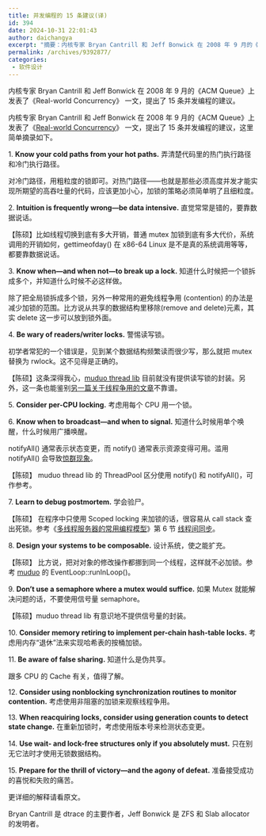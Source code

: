 ```yaml
---
title: 并发编程的 15 条建议(译)
id: 394
date: 2024-10-31 22:01:43
author: daichangya
excerpt: "摘要：内核专家 Bryan Cantrill 和 Jeff Bonwick 在 2008 年 9 月的《ACM Queue》上发表了《Real-world Concurrency》 一文，提出了 15 条并发编程的建议，这里简单摘录如下。"
permalink: /archives/9392877/
categories:
 - 软件设计
---
```



内核专家 Bryan Cantrill 和 Jeff Bonwick 在 2008 年 9 月的《ACM Queue》上发表了《Real-world Concurrency》 一文，提出了 15 条并发编程的建议。

内核专家 Bryan Cantrill 和 Jeff Bonwick 在 2008 年 9 月的《ACM Queue》上发表了《[Real-world Concurrency](http://queue.acm.org/detail.cfm?id=1454462)》 一文，提出了 15 条并发编程的建议，这里简单摘录如下。

1\. **Know your cold paths from your hot paths.** 弄清楚代码里的热门执行路径和冷门执行路径。

对冷门路径，用粗粒度的锁即可。对热门路径——也就是那些必须高度并发才能实现所期望的高吞吐量的代码，应该更加小心，加锁的策略必须简单明了且细粒度。

2\. **Intuition is frequently wrong—be data intensive.** 直觉常常是错的，要靠数据说话。

【陈硕】比如线程切换到底有多大开销，普通 mutex 加锁到底有多大代价，系统调用的开销如何，gettimeofday() 在 x86-64 Linux 是不是真的系统调用等等，都要靠数据说话。

3\. **Know when—and when not—to break up a lock.** 知道什么时候把一个锁拆成多个，并知道什么时候不必这样做。

除了把全局锁拆成多个锁，另外一种常用的避免线程争用 (contention) 的办法是减少加锁的范围。比方说从共享的数据结构里移除(remove and delete)元素，其实 delete 这一步可以放到锁外面。

4\. **Be wary of readers/writer locks.** 警惕读写锁。

初学者常犯的一个错误是，见到某个数据结构频繁读而很少写，那么就把 mutex 替换为 rwlock。这不见得是正确的。

【陈硕】这条深得我心，[muduo thread lib](http://blog.csdn.net/Solstice/archive/2010/08/21/5829421.aspx) 目前就没有提供读写锁的封装。另外，这一条也能鉴别[另一篇关于线程争用的文章](http://www.thinkingparallel.com/2007/07/31/10-ways-to-reduce-lock-contention-in-threaded-programs/)不靠谱。

5\. **Consider per-CPU locking.** 考虑用每个 CPU 用一个锁。

6\. **Know when to broadcast—and when to signal.** 知道什么时候用单个唤醒，什么时候用广播唤醒。

notifyAll() 通常表示状态变更，而 notify() 通常表示资源变得可用。滥用 notifyAll() 会导致[惊群现象](http://blog.csdn.net/Solstice/archive/2010/08/21/5829421.aspx#FeedBack)。

【陈硕】 muduo thread lib 的 ThreadPool 区分使用 notify() 和 notifyAll()，可作参考。

7\. **Learn to debug postmortem.** 学会验尸。

【陈硕】 在程序中只使用 Scoped locking 来加锁的话，很容易从 call stack 查出死锁。参考《[多线程服务器的常用编程模型](http://blog.csdn.net/Solstice/archive/2010/02/12/5307710.aspx)》第 6 节 [线程间同步](http://blog.csdn.net/Solstice/archive/2010/02/12/5307710.aspx#_Toc6676)。

8\. **Design your systems to be composable.** 设计系统，使之能扩充。

【陈硕】 比方说，把对对象的修改操作都挪到同一个线程，这样就不必加锁。参考 [muduo](http://blog.csdn.net/Solstice/archive/2010/08/29/5848547.aspx) 的 EventLoop::runInLoop()。

9\. **Don’t use a semaphore where a mutex would suffice.** 如果 Mutex 就能解决问题的话，不要使用信号量 semaphore。

【陈硕】muduo thread lib 有意识地不提供信号量的封装。

10\. **Consider memory retiring to implement per-chain hash-table locks.** 考虑用内存“退休”法来实现哈希表的按桶加锁。

11\. **Be aware of false sharing.** 知道什么是伪共享。

跟多 CPU 的 Cache 有关，值得了解。

12\. **Consider using nonblocking synchronization routines to monitor contention.** 考虑使用非阻塞的加锁来观察线程争用。

13\. **When reacquiring locks, consider using generation counts to detect state change.** 在重新加锁时，考虑使用版本号来检测状态变更。

14\. **Use wait- and lock-free structures only if you absolutely must.** 只在别无它法时才使用无锁数据结构。

15\. **Prepare for the thrill of victory—and the agony of defeat.** 准备接受成功的喜悦和失败的痛苦。

更详细的解释请看原文。

Bryan Cantrill 是 dtrace 的主要作者，Jeff Bonwick 是 ZFS 和 Slab allocator 的发明者。